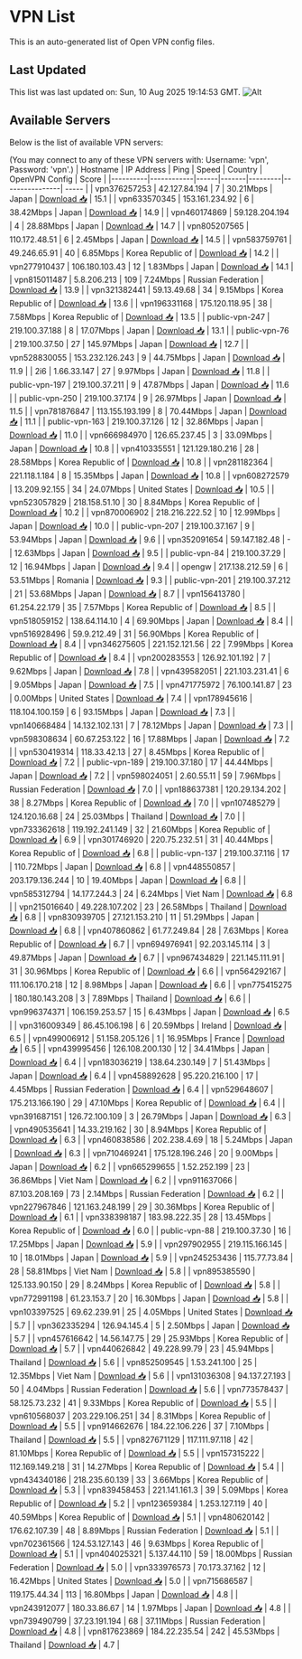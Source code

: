 # VPN List

This is an auto-generated list of Open VPN config files.

## Last Updated

This list was last updated on: Sun, 10 Aug 2025 19:14:53 GMT.
![Alt](https://repobeats.axiom.co/api/embed/186b98318ef1479477931607c1ad7d823f12451f.svg "Repobeats analytics image")

## Available Servers

Below is the list of available VPN servers:

(You may connect to any of these VPN servers with: Username: 'vpn', Password: 'vpn'.)
| Hostname | IP Address | Ping | Speed | Country | OpenVPN Config | Score |
|----------|------------|------|-------|---------|----------------| ----- |
| vpn376257253 | 42.127.84.194 | 7 | 30.21Mbps | Japan | [Download 📥](./configs/server_0_JP.ovpn) | 15.1 |
| vpn633570345 | 153.161.234.92 | 6 | 38.42Mbps | Japan | [Download 📥](./configs/server_1_JP.ovpn) | 14.9 |
| vpn460174869 | 59.128.204.194 | 4 | 28.88Mbps | Japan | [Download 📥](./configs/server_2_JP.ovpn) | 14.7 |
| vpn805207565 | 110.172.48.51 | 6 | 2.45Mbps | Japan | [Download 📥](./configs/server_3_JP.ovpn) | 14.5 |
| vpn583759761 | 49.246.65.91 | 40 | 6.85Mbps | Korea Republic of | [Download 📥](./configs/server_4_KR.ovpn) | 14.2 |
| vpn277910437 | 106.180.103.43 | 12 | 1.83Mbps | Japan | [Download 📥](./configs/server_5_JP.ovpn) | 14.1 |
| vpn815011487 | 5.8.206.213 | 109 | 7.24Mbps | Russian Federation | [Download 📥](./configs/server_6_RU.ovpn) | 13.9 |
| vpn321382441 | 59.13.49.68 | 34 | 9.15Mbps | Korea Republic of | [Download 📥](./configs/server_7_KR.ovpn) | 13.6 |
| vpn196331168 | 175.120.118.95 | 38 | 7.58Mbps | Korea Republic of | [Download 📥](./configs/server_8_KR.ovpn) | 13.5 |
| public-vpn-247 | 219.100.37.188 | 8 | 17.07Mbps | Japan | [Download 📥](./configs/server_9_JP.ovpn) | 13.1 |
| public-vpn-76 | 219.100.37.50 | 27 | 145.97Mbps | Japan | [Download 📥](./configs/server_10_JP.ovpn) | 12.7 |
| vpn528830055 | 153.232.126.243 | 9 | 44.75Mbps | Japan | [Download 📥](./configs/server_11_JP.ovpn) | 11.9 |
| 2i6 | 1.66.33.147 | 27 | 9.97Mbps | Japan | [Download 📥](./configs/server_12_JP.ovpn) | 11.8 |
| public-vpn-197 | 219.100.37.211 | 9 | 47.87Mbps | Japan | [Download 📥](./configs/server_13_JP.ovpn) | 11.6 |
| public-vpn-250 | 219.100.37.174 | 9 | 26.97Mbps | Japan | [Download 📥](./configs/server_14_JP.ovpn) | 11.5 |
| vpn781876847 | 113.155.193.199 | 8 | 70.44Mbps | Japan | [Download 📥](./configs/server_15_JP.ovpn) | 11.1 |
| public-vpn-163 | 219.100.37.126 | 12 | 32.86Mbps | Japan | [Download 📥](./configs/server_16_JP.ovpn) | 11.0 |
| vpn666984970 | 126.65.237.45 | 3 | 33.09Mbps | Japan | [Download 📥](./configs/server_17_JP.ovpn) | 10.8 |
| vpn410335551 | 121.129.180.216 | 28 | 28.58Mbps | Korea Republic of | [Download 📥](./configs/server_18_KR.ovpn) | 10.8 |
| vpn281182364 | 221.118.1.184 | 8 | 15.35Mbps | Japan | [Download 📥](./configs/server_19_JP.ovpn) | 10.8 |
| vpn608272579 | 13.209.92.155 | 34 | 24.07Mbps | United States | [Download 📥](./configs/server_20_US.ovpn) | 10.5 |
| vpn523057829 | 218.158.51.10 | 30 | 8.84Mbps | Korea Republic of | [Download 📥](./configs/server_21_KR.ovpn) | 10.2 |
| vpn870006902 | 218.216.222.52 | 10 | 12.99Mbps | Japan | [Download 📥](./configs/server_22_JP.ovpn) | 10.0 |
| public-vpn-207 | 219.100.37.167 | 9 | 53.94Mbps | Japan | [Download 📥](./configs/server_23_JP.ovpn) | 9.6 |
| vpn352091654 | 59.147.182.48 | - | 12.63Mbps | Japan | [Download 📥](./configs/server_24_JP.ovpn) | 9.5 |
| public-vpn-84 | 219.100.37.29 | 12 | 16.94Mbps | Japan | [Download 📥](./configs/server_25_JP.ovpn) | 9.4 |
| opengw | 217.138.212.59 | 6 | 53.51Mbps | Romania | [Download 📥](./configs/server_26_RO.ovpn) | 9.3 |
| public-vpn-201 | 219.100.37.212 | 21 | 53.68Mbps | Japan | [Download 📥](./configs/server_27_JP.ovpn) | 8.7 |
| vpn156413780 | 61.254.22.179 | 35 | 7.57Mbps | Korea Republic of | [Download 📥](./configs/server_28_KR.ovpn) | 8.5 |
| vpn518059152 | 138.64.114.10 | 4 | 69.90Mbps | Japan | [Download 📥](./configs/server_29_JP.ovpn) | 8.4 |
| vpn516928496 | 59.9.212.49 | 31 | 56.90Mbps | Korea Republic of | [Download 📥](./configs/server_30_KR.ovpn) | 8.4 |
| vpn346275605 | 221.152.121.56 | 22 | 7.99Mbps | Korea Republic of | [Download 📥](./configs/server_31_KR.ovpn) | 8.4 |
| vpn200283553 | 126.92.101.192 | 7 | 9.62Mbps | Japan | [Download 📥](./configs/server_32_JP.ovpn) | 7.8 |
| vpn439582051 | 221.103.231.41 | 6 | 9.05Mbps | Japan | [Download 📥](./configs/server_33_JP.ovpn) | 7.5 |
| vpn471775972 | 76.100.141.87 | 23 | 0.00Mbps | United States | [Download 📥](./configs/server_34_US.ovpn) | 7.4 |
| vpn178945616 | 118.104.100.159 | 6 | 93.15Mbps | Japan | [Download 📥](./configs/server_35_JP.ovpn) | 7.3 |
| vpn140668484 | 14.132.102.131 | 7 | 78.12Mbps | Japan | [Download 📥](./configs/server_36_JP.ovpn) | 7.3 |
| vpn598308634 | 60.67.253.122 | 16 | 17.88Mbps | Japan | [Download 📥](./configs/server_37_JP.ovpn) | 7.2 |
| vpn530419314 | 118.33.42.13 | 27 | 8.45Mbps | Korea Republic of | [Download 📥](./configs/server_38_KR.ovpn) | 7.2 |
| public-vpn-189 | 219.100.37.180 | 17 | 44.44Mbps | Japan | [Download 📥](./configs/server_39_JP.ovpn) | 7.2 |
| vpn598024051 | 2.60.55.11 | 59 | 7.96Mbps | Russian Federation | [Download 📥](./configs/server_40_RU.ovpn) | 7.0 |
| vpn188637381 | 120.29.134.202 | 38 | 8.27Mbps | Korea Republic of | [Download 📥](./configs/server_41_KR.ovpn) | 7.0 |
| vpn107485279 | 124.120.16.68 | 24 | 25.03Mbps | Thailand | [Download 📥](./configs/server_42_TH.ovpn) | 7.0 |
| vpn733362618 | 119.192.241.149 | 32 | 21.60Mbps | Korea Republic of | [Download 📥](./configs/server_43_KR.ovpn) | 6.9 |
| vpn301746920 | 220.75.232.51 | 31 | 40.44Mbps | Korea Republic of | [Download 📥](./configs/server_44_KR.ovpn) | 6.8 |
| public-vpn-137 | 219.100.37.116 | 17 | 110.72Mbps | Japan | [Download 📥](./configs/server_45_JP.ovpn) | 6.8 |
| vpn448550857 | 203.179.136.244 | 10 | 19.40Mbps | Japan | [Download 📥](./configs/server_46_JP.ovpn) | 6.8 |
| vpn585312794 | 14.177.244.3 | 24 | 6.24Mbps | Viet Nam | [Download 📥](./configs/server_47_VN.ovpn) | 6.8 |
| vpn215016640 | 49.228.107.202 | 23 | 26.58Mbps | Thailand | [Download 📥](./configs/server_48_TH.ovpn) | 6.8 |
| vpn830939705 | 27.121.153.210 | 11 | 51.29Mbps | Japan | [Download 📥](./configs/server_49_JP.ovpn) | 6.8 |
| vpn407860862 | 61.77.249.84 | 28 | 7.63Mbps | Korea Republic of | [Download 📥](./configs/server_50_KR.ovpn) | 6.7 |
| vpn694976941 | 92.203.145.114 | 3 | 49.87Mbps | Japan | [Download 📥](./configs/server_51_JP.ovpn) | 6.7 |
| vpn967434829 | 221.145.111.91 | 31 | 30.96Mbps | Korea Republic of | [Download 📥](./configs/server_52_KR.ovpn) | 6.6 |
| vpn564292167 | 111.106.170.218 | 12 | 8.98Mbps | Japan | [Download 📥](./configs/server_53_JP.ovpn) | 6.6 |
| vpn775415275 | 180.180.143.208 | 3 | 7.89Mbps | Thailand | [Download 📥](./configs/server_54_TH.ovpn) | 6.6 |
| vpn996374371 | 106.159.253.57 | 15 | 6.43Mbps | Japan | [Download 📥](./configs/server_55_JP.ovpn) | 6.5 |
| vpn316009349 | 86.45.106.198 | 6 | 20.59Mbps | Ireland | [Download 📥](./configs/server_56_IE.ovpn) | 6.5 |
| vpn499006912 | 51.158.205.126 | 1 | 16.95Mbps | France | [Download 📥](./configs/server_57_FR.ovpn) | 6.5 |
| vpn439995456 | 126.108.200.130 | 12 | 34.41Mbps | Japan | [Download 📥](./configs/server_58_JP.ovpn) | 6.4 |
| vpn183036219 | 138.64.230.149 | 7 | 51.43Mbps | Japan | [Download 📥](./configs/server_59_JP.ovpn) | 6.4 |
| vpn458892628 | 95.220.216.100 | 17 | 4.45Mbps | Russian Federation | [Download 📥](./configs/server_60_RU.ovpn) | 6.4 |
| vpn529648607 | 175.213.166.190 | 29 | 47.10Mbps | Korea Republic of | [Download 📥](./configs/server_61_KR.ovpn) | 6.4 |
| vpn391687151 | 126.72.100.109 | 3 | 26.79Mbps | Japan | [Download 📥](./configs/server_62_JP.ovpn) | 6.3 |
| vpn490535641 | 14.33.219.162 | 30 | 8.94Mbps | Korea Republic of | [Download 📥](./configs/server_63_KR.ovpn) | 6.3 |
| vpn460838586 | 202.238.4.69 | 18 | 5.24Mbps | Japan | [Download 📥](./configs/server_64_JP.ovpn) | 6.3 |
| vpn710469241 | 175.128.196.246 | 20 | 9.00Mbps | Japan | [Download 📥](./configs/server_65_JP.ovpn) | 6.2 |
| vpn665299655 | 1.52.252.199 | 23 | 36.86Mbps | Viet Nam | [Download 📥](./configs/server_66_VN.ovpn) | 6.2 |
| vpn911637066 | 87.103.208.169 | 73 | 2.14Mbps | Russian Federation | [Download 📥](./configs/server_67_RU.ovpn) | 6.2 |
| vpn227967846 | 121.163.248.199 | 29 | 30.36Mbps | Korea Republic of | [Download 📥](./configs/server_68_KR.ovpn) | 6.1 |
| vpn338398187 | 183.98.222.35 | 28 | 13.45Mbps | Korea Republic of | [Download 📥](./configs/server_69_KR.ovpn) | 6.0 |
| public-vpn-88 | 219.100.37.30 | 16 | 17.25Mbps | Japan | [Download 📥](./configs/server_70_JP.ovpn) | 5.9 |
| vpn297902955 | 219.115.166.145 | 10 | 18.01Mbps | Japan | [Download 📥](./configs/server_71_JP.ovpn) | 5.9 |
| vpn245253436 | 115.77.73.84 | 28 | 58.81Mbps | Viet Nam | [Download 📥](./configs/server_72_VN.ovpn) | 5.8 |
| vpn895385590 | 125.133.90.150 | 29 | 8.24Mbps | Korea Republic of | [Download 📥](./configs/server_73_KR.ovpn) | 5.8 |
| vpn772991198 | 61.23.153.7 | 20 | 16.30Mbps | Japan | [Download 📥](./configs/server_74_JP.ovpn) | 5.8 |
| vpn103397525 | 69.62.239.91 | 25 | 4.05Mbps | United States | [Download 📥](./configs/server_75_US.ovpn) | 5.7 |
| vpn362335294 | 126.94.145.4 | 5 | 2.50Mbps | Japan | [Download 📥](./configs/server_76_JP.ovpn) | 5.7 |
| vpn457616642 | 14.56.147.75 | 29 | 25.93Mbps | Korea Republic of | [Download 📥](./configs/server_77_KR.ovpn) | 5.7 |
| vpn440626842 | 49.228.99.79 | 23 | 45.94Mbps | Thailand | [Download 📥](./configs/server_78_TH.ovpn) | 5.6 |
| vpn852509545 | 1.53.241.100 | 25 | 12.35Mbps | Viet Nam | [Download 📥](./configs/server_79_VN.ovpn) | 5.6 |
| vpn131036308 | 94.137.27.193 | 50 | 4.04Mbps | Russian Federation | [Download 📥](./configs/server_80_RU.ovpn) | 5.6 |
| vpn773578437 | 58.125.73.232 | 41 | 9.33Mbps | Korea Republic of | [Download 📥](./configs/server_81_KR.ovpn) | 5.5 |
| vpn610568037 | 203.229.106.251 | 34 | 8.31Mbps | Korea Republic of | [Download 📥](./configs/server_82_KR.ovpn) | 5.5 |
| vpn914662676 | 184.22.106.226 | 37 | 7.10Mbps | Thailand | [Download 📥](./configs/server_83_TH.ovpn) | 5.5 |
| vpn827671129 | 117.111.97.118 | 42 | 81.10Mbps | Korea Republic of | [Download 📥](./configs/server_84_KR.ovpn) | 5.5 |
| vpn157315222 | 112.169.149.218 | 31 | 14.27Mbps | Korea Republic of | [Download 📥](./configs/server_85_KR.ovpn) | 5.4 |
| vpn434340186 | 218.235.60.139 | 33 | 3.66Mbps | Korea Republic of | [Download 📥](./configs/server_86_KR.ovpn) | 5.3 |
| vpn839458453 | 221.141.161.3 | 39 | 5.09Mbps | Korea Republic of | [Download 📥](./configs/server_87_KR.ovpn) | 5.2 |
| vpn123659384 | 1.253.127.119 | 40 | 40.59Mbps | Korea Republic of | [Download 📥](./configs/server_88_KR.ovpn) | 5.1 |
| vpn480620142 | 176.62.107.39 | 48 | 8.89Mbps | Russian Federation | [Download 📥](./configs/server_89_RU.ovpn) | 5.1 |
| vpn702361566 | 124.53.127.143 | 46 | 9.63Mbps | Korea Republic of | [Download 📥](./configs/server_90_KR.ovpn) | 5.1 |
| vpn404025321 | 5.137.44.110 | 59 | 18.00Mbps | Russian Federation | [Download 📥](./configs/server_91_RU.ovpn) | 5.0 |
| vpn333976573 | 70.173.37.162 | 12 | 16.42Mbps | United States | [Download 📥](./configs/server_92_US.ovpn) | 5.0 |
| vpn715686587 | 119.175.44.34 | 113 | 16.80Mbps | Japan | [Download 📥](./configs/server_93_JP.ovpn) | 4.8 |
| vpn243912077 | 180.33.86.67 | 14 | 1.97Mbps | Japan | [Download 📥](./configs/server_94_JP.ovpn) | 4.8 |
| vpn739490799 | 37.23.191.194 | 68 | 37.11Mbps | Russian Federation | [Download 📥](./configs/server_95_RU.ovpn) | 4.8 |
| vpn817623869 | 184.22.235.54 | 242 | 45.53Mbps | Thailand | [Download 📥](./configs/server_96_TH.ovpn) | 4.7 |
